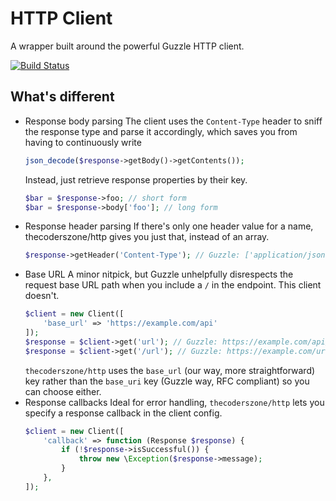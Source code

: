 # HTTP Client

A wrapper built around the powerful Guzzle HTTP client.

[![Build Status](https://travis-ci.com/thecoderszone/http.svg?branch=master)](https://travis-ci.com/thecoderszone/http)

## What's different
- Response body parsing
  The client uses the `Content-Type` header to sniff the response type and parse it accordingly, which saves you from having to continuously write
  ```php
  json_decode($response->getBody()->getContents());
  ```
  Instead, just retrieve response properties by their key.
  ```php
  $bar = $response->foo; // short form
  $bar = $response->body['foo']; // long form
  ```
- Response header parsing
  If there's only one header value for a name, thecoderszone/http gives you just that, instead of an array.
  ```php
  $response->getHeader('Content-Type'); // Guzzle: ['application/json'], thecoderszone/http: 'application/json'
  ```
- Base URL
  A minor nitpick, but Guzzle unhelpfully disrespects the request base URL path when you include a `/` in the endpoint. This client doesn't.
  ```php
  $client = new Client([
      'base_url' => 'https://example.com/api'
  ]);
  $response = $client->get('url'); // Guzzle: https://example.com/api/url, thecoderszone/http: https://example.com/api/url
  $response = $client->get('/url'); // Guzzle: https://example.com/url (why would anyone want this), thecoderszone/http: https://example.com/api/url
  ```
  `thecoderszone/http` uses the `base_url` (our way, more straightforward) key rather than the `base_uri` key (Guzzle way, RFC compliant) so you can choose either.
- Response callbacks
  Ideal for error handling, `thecoderszone/http` lets you specify a response callback in the client config.
  ```php
  $client = new Client([
      'callback' => function (Response $response) {
          if (!$response->isSuccessful()) {
              throw new \Exception($response->message);
          }
      },
  ]);
  ```
